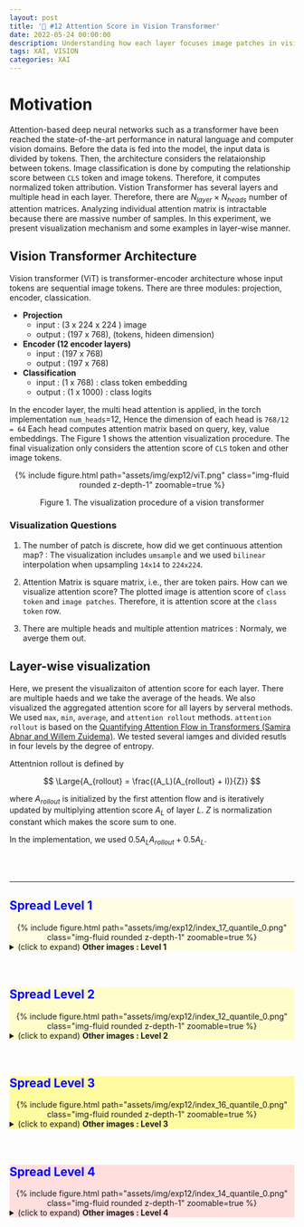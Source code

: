 ```yaml
---
layout: post
title: '🔮 #12 Attention Score in Vision Transformer'
date: 2022-05-24 00:00:00
description: Understanding how each layer focuses image patches in vision transformer
tags: XAI, VISION
categories: XAI
---
```



# Motivation 

Attention-based deep neural networks such as a transformer have been reached the state-of-the-art performance in natural language and computer vision domains. Before the data is fed into the model, the input data is divided by tokens. Then, the architecture considers the relataionship between tokens. Image classification is done by computing the relationship score between `CLS` token and image tokens. Therefore, it computes normalized token attribution.  Vistion Transformer has several layers and multiple head in each layer. Therefore, there are $N_{layer} \times N_{heads}$ number of attention matrices.  Analyzing individual attention matrix is intractable because there are massive number of samples. In this experiment, we present visualization mechanism and some examples in layer-wise manner. 

## Vision Transformer Architecture

Vision transformer (ViT) is transformer-encoder architecture whose input tokens are sequential image tokens. There are three modules: projection, encoder, classication. 

* **Projection**
  * input  : (3 x 224 x 224 ) image
  * output : (197 x 768), (tokens, hideen dimension)
* **Encoder (12 encoder layers)**
  * input : (197 x 768) 
  * output : (197 x 768)
* **Classification**
  * input : (1 x 768) : class token embedding
  * output : (1 x 1000)  : class logits

In the encoder layer, the multi head attention is applied, in the torch implementation `num_heads`=12, Hence the dimension of each head is `768/12 = 64`
Each head computes attention matrix based on query, key, value embeddings. The Figure 1 shows the attention visualization procedure. The final visualization only considers the attention score of `CLS` token and other image tokens. 

<center>
<div class="row mt-3">
        {% include figure.html path="assets/img/exp12/viT.png" class="img-fluid rounded z-depth-1" zoomable=true %}
</div>
<p> Figure 1. The visualization procedure of a vision transformer  </p>
</center>



### Visualization Questions 

1. The number of patch is discrete, how did we get continuous attention map? : The visualization includes `umsample` and we used `bilinear` interpolation when upsampling `14x14` to `224x224`.

2. Attention Matrix is square matrix, i.e., ther are token pairs. How can we visualize attention score? The plotted image is attention score of `class token` and `image patches`. Therefore, it is attention score at the `class token` row. 

3. There are multiple heads and multiple attention matrices : Normaly, we averge them out. 


## Layer-wise visualization

Here, we present the visualizaiton of attention score for each layer. There are multiple haeds and we take the average of the heads. 
We also visualized the aggregated attention score for all layers by serveral methods. We used `max`, `min`, `average`, and `attention rollout` methods. `attention rollout` is based on the [Quantifying Attention Flow in Transformers (Samira Abnar and Willem Zuidema)](https://arxiv.org/abs/2005.00928). We tested several iamges and divided resutls in four levels by the degree of entropy. 

Attentnion rollout is defined by 

$$
\Large{A_{rollout} = \frac{(A_L)(A_{rollout} + I)}{Z}}
$$

where $A_{rollout}$ is initialized by the first attention flow and is iteratively updated by multiplying attention score $A_L$ of layer $L$. $Z$ is normalization constant which makes the score sum to one. 

In the implementation, we used $0.5 A_L A_{rollout} + 0.5 A_L$.


<br/>
<br/>
<hr/>
<div style="background-color:#FFFEE2">
<h2 style="color:blue"> Spread Level 1</h2>
 
<center>
<div class="row mt-3">
        {% include figure.html path="assets/img/exp12/index_17_quantile_0.png" class="img-fluid rounded z-depth-1" zoomable=true %}
</div>
</center>
<details><summary>(click to expand) <strong>Other images : Level 1</strong></summary>
<center>
<div class="row mt-3">
        {% include figure.html path="assets/img/exp12/index_5_quantile_0.png" class="img-fluid rounded z-depth-1" zoomable=true %}
</div>
</center>

<center>
<div class="row mt-3">
        {% include figure.html path="assets/img/exp12/index_0_quantile_0.png" class="img-fluid rounded z-depth-1" zoomable=true %}
</div>
</center>
</details>
</div>


<br/>
<br/>
<div style="background-color:#FFFDCB">
<h2 style="color:blue"> Spread Level 2</h2>
<center>
<div class="row mt-3">
        {% include figure.html path="assets/img/exp12/index_12_quantile_0.png" class="img-fluid rounded z-depth-1" zoomable=true %}
</div>
</center>

<details><summary>(click to expand) <strong>Other images : Level 2</strong></summary>
<center>
<div class="row mt-3">
        {% include figure.html path="assets/img/exp12/index_2_quantile_0.png" class="img-fluid rounded z-depth-1" zoomable=true %}
</div>
</center>

<center>
<div class="row mt-3">
        {% include figure.html path="assets/img/exp12/index_7_quantile_0.png" class="img-fluid rounded z-depth-1" zoomable=true %}
</div>
</center>
</details>
</div>


<br/>
<br/>
<div style="background-color:#FFFBA0">
<h2 style="color:blue"> Spread Level 3</h2>
<center>
<div class="row mt-3">
        {% include figure.html path="assets/img/exp12/index_16_quantile_0.png" class="img-fluid rounded z-depth-1" zoomable=true %}
</div>
</center>

<details><summary>(click to expand) <strong>Other images  : Level 3</strong></summary>
<center>
<div class="row mt-3">
        {% include figure.html path="assets/img/exp12/index_8_quantile_0.png" class="img-fluid rounded z-depth-1" zoomable=true %}
</div>
</center>
<center>
<div class="row mt-3">
        {% include figure.html path="assets/img/exp12/index_1_quantile_0.png" class="img-fluid rounded z-depth-1" zoomable=true %}
</div>
</center>
</details>
</div>



<br/>
<br/>
<div style="background-color:#FFDEDE">
<h2 style="color:blue"> Spread Level 4</h2>

<center>
<div class="row mt-3">
        {% include figure.html path="assets/img/exp12/index_14_quantile_0.png" class="img-fluid rounded z-depth-1" zoomable=true %}
</div>
</center>
<details><summary>(click to expand) <strong>Other images : Level 4</strong></summary>
<center>
<div class="row mt-3">
        {% include figure.html path="assets/img/exp12/index_13_quantile_0.png" class="img-fluid rounded z-depth-1" zoomable=true %}
</div>
</center>


<center>
<div class="row mt-3">
        {% include figure.html path="assets/img/exp12/index_9_quantile_0.png" class="img-fluid rounded z-depth-1" zoomable=true %}
</div>
</center>
</details>
</div>
